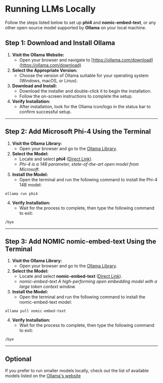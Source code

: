 # Running LLMs Locally
Follow the steps listed below to set up **phi4** and **nomic-embed-text**, or any other open-source model supported by **Ollama** on your local machine.

## Step 1: Download and Install Ollama

1. **Visit the Ollama Website:**
	-  Open your browser and navigate to [https://ollama.com/download](https://ollama.com/download)
2. **Select the Appropriate Version:**
	- Choose the version of Ollama suitable for your operating system (Windows, macOS, or Linux).
3. **Download and Install:**
	- Download the installer and double-click it to begin the installation.
	- Follow the on-screen instructions to complete the setup.
4. **Verify Installation:**
	- After installation, look for the Ollama icon/logo in the status bar to confirm successful setup.

---
##  Step 2: Add Microsoft Phi-4 Using the Terminal

1. **Visit the Ollama Library:**
	- Open your browser and go to the [Ollama Library](https://ollama.com/library).
2. **Select the Model:**
	- Locate and select **phi4** ([Direct Link](https://ollama.com/library/phi4)). 
	- _Phi-4 is a 14B parameter, state-of-the-art open model from Microsoft._
3. **Install the Model:**
	- Open the terminal and run the following command to install the Phi-4 14B model:
```
ollama run phi4
```
4. **Verify Installation:**
	- Wait for the process to complete, then type the following command to exit:
```
/bye
```
---
## Step 3: Add NOMIC nomic-embed-text Using the Terminal

1. **Visit the Ollama Library:**
	- Open your browser and go to the [Ollama Library](https://ollama.com/library).
2. **Select the Model:**
	- Locate and select **nomic-embed-text** ([Direct Link](https://ollama.com/library/nomic-embed-text)). 
	- _nomic-embed-text A high-performing open embedding model with a large token context window._
3. **Install the Model:**
	- Open the terminal and run the following command to install the nomic-embed-text model:
```
ollama pull nomic-embed-text
```
4. **Verify Installation:**
	- Wait for the process to complete, then type the following command to exit:
```
/bye
```
---
## Optional  

If you prefer to run smaller models locally, check out the list of available models listed on the [Ollama's website](https://ollama.com/search)
